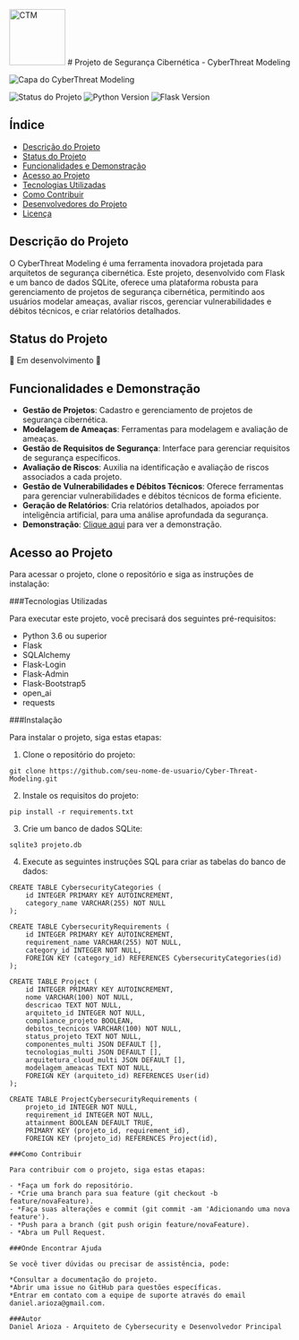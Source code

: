 <img src="https://github.com/darioza/CyberThreatModeling/assets/24236687/92dc5807-6b8c-497b-a44c-a0d628fc616c" alt="CTM" width="100"/>
# Projeto de Segurança Cibernética - CyberThreat Modeling

![Capa do CyberThreat Modeling](URL_DA_IMAGEM_DE_CAPA) <!-- Substitua URL_DA_IMAGEM_DE_CAPA pela URL da imagem de capa desejada -->

![Status do Projeto](https://img.shields.io/badge/status-em%20desenvolvimento-brightgreen)
![Python Version](https://img.shields.io/badge/python-3.6+-blue.svg)
![Flask Version](https://img.shields.io/badge/flask-2.x-blue.svg)

## Índice
- [Descrição do Projeto](#descrição-do-projeto)
- [Status do Projeto](#status-do-projeto)
- [Funcionalidades e Demonstração](#funcionalidades-e-demonstração)
- [Acesso ao Projeto](#acesso-ao-projeto)
- [Tecnologias Utilizadas](#tecnologias-utilizadas)
- [Como Contribuir](#como-contribuir)
- [Desenvolvedores do Projeto](#desenvolvedores-do-projeto)
- [Licença](#licença)

## Descrição do Projeto

O CyberThreat Modeling é uma ferramenta inovadora projetada para arquitetos de segurança cibernética. Este projeto, desenvolvido com Flask e um banco de dados SQLite, oferece uma plataforma robusta para gerenciamento de projetos de segurança cibernética, permitindo aos usuários modelar ameaças, avaliar riscos, gerenciar vulnerabilidades e débitos técnicos, e criar relatórios detalhados.

## Status do Projeto
🚧 Em desenvolvimento 🚧

## Funcionalidades e Demonstração
- **Gestão de Projetos**: Cadastro e gerenciamento de projetos de segurança cibernética.
- **Modelagem de Ameaças**: Ferramentas para modelagem e avaliação de ameaças.
- **Gestão de Requisitos de Segurança**: Interface para gerenciar requisitos de segurança específicos.
- **Avaliação de Riscos**: Auxilia na identificação e avaliação de riscos associados a cada projeto.
- **Gestão de Vulnerabilidades e Débitos Técnicos**: Oferece ferramentas para gerenciar vulnerabilidades e débitos técnicos de forma eficiente.
- **Geração de Relatórios**: Cria relatórios detalhados, apoiados por inteligência artificial, para uma análise aprofundada da segurança.
- **Demonstração**: [Clique aqui](https://www.cyberthreatmodeling.com.br/) para ver a demonstração.

## Acesso ao Projeto
Para acessar o projeto, clone o repositório e siga as instruções de instalação:

###Tecnologias Utilizadas

Para executar este projeto, você precisará dos seguintes pré-requisitos:

* Python 3.6 ou superior
* Flask
* SQLAlchemy
* Flask-Login
* Flask-Admin
* Flask-Bootstrap5
* open_ai
* requests

###Instalação

Para instalar o projeto, siga estas etapas:

1. Clone o repositório do projeto:

```
git clone https://github.com/seu-nome-de-usuario/Cyber-Threat-Modeling.git
```

2. Instale os requisitos do projeto:

```
pip install -r requirements.txt
```

3. Crie um banco de dados SQLite:

```
sqlite3 projeto.db
```

4. Execute as seguintes instruções SQL para criar as tabelas do banco de dados:

```
CREATE TABLE CybersecurityCategories (
    id INTEGER PRIMARY KEY AUTOINCREMENT,
    category_name VARCHAR(255) NOT NULL
);

CREATE TABLE CybersecurityRequirements (
    id INTEGER PRIMARY KEY AUTOINCREMENT,
    requirement_name VARCHAR(255) NOT NULL,
    category_id INTEGER NOT NULL,
    FOREIGN KEY (category_id) REFERENCES CybersecurityCategories(id)
);

CREATE TABLE Project (
    id INTEGER PRIMARY KEY AUTOINCREMENT,
    nome VARCHAR(100) NOT NULL,
    descricao TEXT NOT NULL,
    arquiteto_id INTEGER NOT NULL,
    compliance_projeto BOOLEAN,
    debitos_tecnicos VARCHAR(100) NOT NULL,
    status_projeto TEXT NOT NULL,
    componentes_multi JSON DEFAULT [],
    tecnologias_multi JSON DEFAULT [],
    arquitetura_cloud_multi JSON DEFAULT [],
    modelagem_ameacas TEXT NOT NULL,
    FOREIGN KEY (arquiteto_id) REFERENCES User(id)
);

CREATE TABLE ProjectCybersecurityRequirements (
    projeto_id INTEGER NOT NULL,
    requirement_id INTEGER NOT NULL,
    attainment BOOLEAN DEFAULT TRUE,
    PRIMARY KEY (projeto_id, requirement_id),
    FOREIGN KEY (projeto_id) REFERENCES Project(id),

###Como Contribuir

Para contribuir com o projeto, siga estas etapas:

- *Faça um fork do repositório.
- *Crie uma branch para sua feature (git checkout -b feature/novaFeature).
- *Faça suas alterações e commit (git commit -am 'Adicionando uma nova feature').
- *Push para a branch (git push origin feature/novaFeature).
- *Abra um Pull Request.

###Onde Encontrar Ajuda

Se você tiver dúvidas ou precisar de assistência, pode:

*Consultar a documentação do projeto.
*Abrir uma issue no GitHub para questões específicas.
*Entrar em contato com a equipe de suporte através do email daniel.arioza@gmail.com.

###Autor
Daniel Arioza - Arquiteto de Cybersecurity e Desenvolvedor Principal
